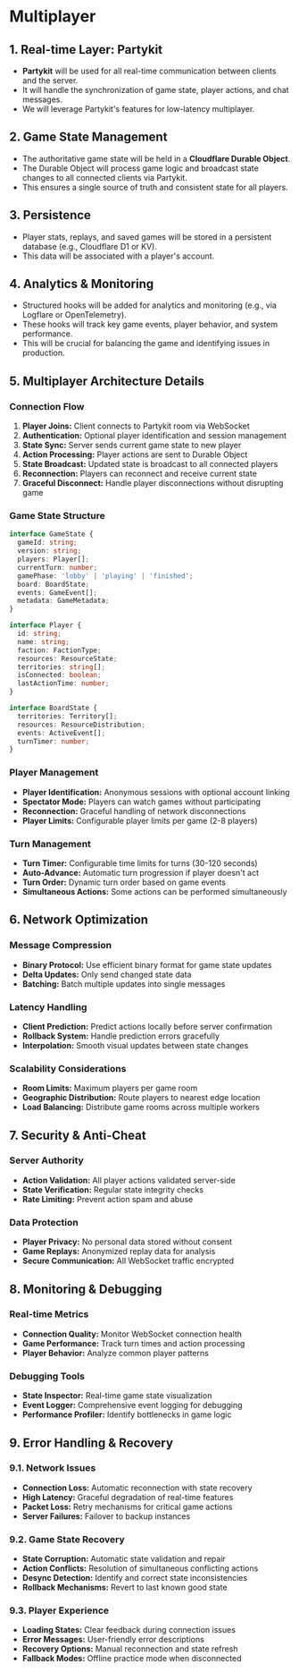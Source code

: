 # **Multiplayer**

## **1. Real-time Layer: Partykit**

* **Partykit** will be used for all real-time communication between clients and the server.
* It will handle the synchronization of game state, player actions, and chat messages.
* We will leverage Partykit's features for low-latency multiplayer.

## **2. Game State Management**

* The authoritative game state will be held in a **Cloudflare Durable Object**.
* The Durable Object will process game logic and broadcast state changes to all connected clients via Partykit.
* This ensures a single source of truth and consistent state for all players.

## **3. Persistence**

* Player stats, replays, and saved games will be stored in a persistent database (e.g., Cloudflare D1 or KV).
* This data will be associated with a player's account.

## **4. Analytics & Monitoring**

* Structured hooks will be added for analytics and monitoring (e.g., via Logflare or OpenTelemetry).
* These hooks will track key game events, player behavior, and system performance.
* This will be crucial for balancing the game and identifying issues in production.

## **5. Multiplayer Architecture Details**

### **Connection Flow**
1. **Player Joins:** Client connects to Partykit room via WebSocket
2. **Authentication:** Optional player identification and session management
3. **State Sync:** Server sends current game state to new player
4. **Action Processing:** Player actions are sent to Durable Object
5. **State Broadcast:** Updated state is broadcast to all connected players
6. **Reconnection:** Players can reconnect and receive current state
7. **Graceful Disconnect:** Handle player disconnections without disrupting game

### **Game State Structure**
```typescript
interface GameState {
  gameId: string;
  version: string;
  players: Player[];
  currentTurn: number;
  gamePhase: 'lobby' | 'playing' | 'finished';
  board: BoardState;
  events: GameEvent[];
  metadata: GameMetadata;
}

interface Player {
  id: string;
  name: string;
  faction: FactionType;
  resources: ResourceState;
  territories: string[];
  isConnected: boolean;
  lastActionTime: number;
}

interface BoardState {
  territories: Territory[];
  resources: ResourceDistribution;
  events: ActiveEvent[];
  turnTimer: number;
}
```

### **Player Management**
- **Player Identification:** Anonymous sessions with optional account linking
- **Spectator Mode:** Players can watch games without participating
- **Reconnection:** Graceful handling of network disconnections
- **Player Limits:** Configurable player limits per game (2-8 players)

### **Turn Management**
- **Turn Timer:** Configurable time limits for turns (30-120 seconds)
- **Auto-Advance:** Automatic turn progression if player doesn't act
- **Turn Order:** Dynamic turn order based on game events
- **Simultaneous Actions:** Some actions can be performed simultaneously

## **6. Network Optimization**

### **Message Compression**
- **Binary Protocol:** Use efficient binary format for game state updates
- **Delta Updates:** Only send changed state data
- **Batching:** Batch multiple updates into single messages

### **Latency Handling**
- **Client Prediction:** Predict actions locally before server confirmation
- **Rollback System:** Handle prediction errors gracefully
- **Interpolation:** Smooth visual updates between state changes

### **Scalability Considerations**
- **Room Limits:** Maximum players per game room
- **Geographic Distribution:** Route players to nearest edge location
- **Load Balancing:** Distribute game rooms across multiple workers

## **7. Security & Anti-Cheat**

### **Server Authority**
- **Action Validation:** All player actions validated server-side
- **State Verification:** Regular state integrity checks
- **Rate Limiting:** Prevent action spam and abuse

### **Data Protection**
- **Player Privacy:** No personal data stored without consent
- **Game Replays:** Anonymized replay data for analysis
- **Secure Communication:** All WebSocket traffic encrypted

## **8. Monitoring & Debugging**

### **Real-time Metrics**
- **Connection Quality:** Monitor WebSocket connection health
- **Game Performance:** Track turn times and action processing
- **Player Behavior:** Analyze common player patterns

### **Debugging Tools**
- **State Inspector:** Real-time game state visualization
- **Event Logger:** Comprehensive event logging for debugging
- **Performance Profiler:** Identify bottlenecks in game logic

## **9. Error Handling & Recovery**

### **9.1. Network Issues**
- **Connection Loss:** Automatic reconnection with state recovery
- **High Latency:** Graceful degradation of real-time features
- **Packet Loss:** Retry mechanisms for critical game actions
- **Server Failures:** Failover to backup instances

### **9.2. Game State Recovery**
- **State Corruption:** Automatic state validation and repair
- **Action Conflicts:** Resolution of simultaneous conflicting actions
- **Desync Detection:** Identify and correct state inconsistencies
- **Rollback Mechanisms:** Revert to last known good state

### **9.3. Player Experience**
- **Loading States:** Clear feedback during connection issues
- **Error Messages:** User-friendly error descriptions
- **Recovery Options:** Manual reconnection and state refresh
- **Fallback Modes:** Offline practice mode when disconnected 
